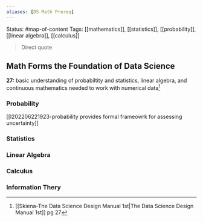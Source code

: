 ```yaml
---
aliases: [DS Math Prereq]
---
```

Status: #map-of-content 
Tags: [[mathematics]], [[statistics]],  [[probability]],  [[linear algebra]],  [[calculus]]

>Direct quote
## Math Forms the Foundation of Data Science 
**27:** basic understanding of probabiltity and statistics, linear algebra, and continuous mathematics needed to work with numerical data[^1] 

### Probability
[[l202206221923-probability provides formal frameowrk for assessing uncertainty]]
### Statistics

### Linear Algebra

### Calculus

### Information Thery
 
[^1]:[[Skiena-The Data Science  Design Manual 1st|The Data Science Design Manual 1st]] pg 27